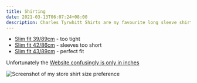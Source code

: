 ```yaml
---
title: Shirting
date: 2021-03-13T06:07:24+08:00
description: Charles Tyrwhitt Shirts are my favourite long sleeve shirts
---
```


* [Slim fit 39/89cm](https://s.natalian.org/2021-03-09/too-tight-white.jpeg) - too tight
* [Slim fit 42/86cm](https://s.natalian.org/2021-03-09/sleeves-too-short.jpeg) - sleeves too short
* [Slim fit 43/89cm](https://s.natalian.org/2021-03-09/perfect-fit.jpeg) - perfect fit

Unfortunately the [Website confusingly is only in inches](https://www.ctshirts.com/intl/my-sizes)

<img src="https://s.natalian.org/2021-03-13/my-sizes.png" alt="Screenshot of my store shirt size preference">

